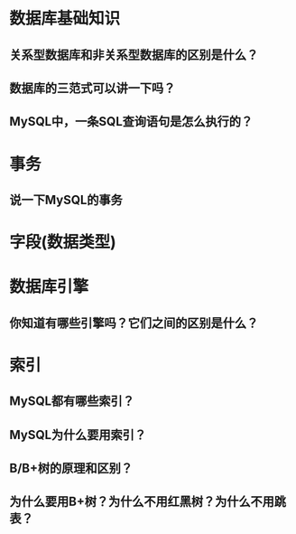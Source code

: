 # 数据库基础知识

## 关系型数据库和非关系型数据库的区别是什么？

## 数据库的三范式可以讲一下吗？

## MySQL中，一条SQL查询语句是怎么执行的？

# 事务

## 说一下MySQL的事务
# 字段(数据类型)


# 数据库引擎


## 你知道有哪些引擎吗？它们之间的区别是什么？

# 索引

## MySQL都有哪些索引？

## MySQL为什么要用索引？

## B/B+树的原理和区别？

## 为什么要用B+树？为什么不用红黑树？为什么不用跳表？











